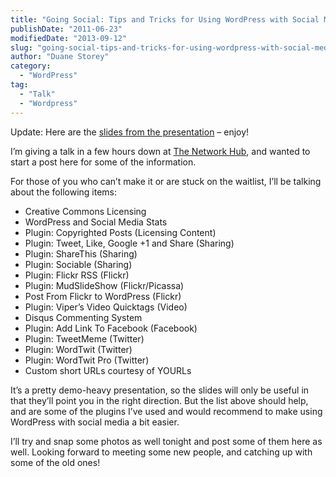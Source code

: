 ```yaml
---
title: "Going Social: Tips and Tricks for Using WordPress with Social Media"
publishDate: "2011-06-23"
modifiedDate: "2013-09-12"
slug: "going-social-tips-and-tricks-for-using-wordpress-with-social-media"
author: "Duane Storey"
category:
  - "WordPress"
tag:
  - "Talk"
  - "Wordpress"
---
```


Update: Here are the [slides from the presentation](http://www.migratorynerd.com/wordpress/wp-content/uploads/2011/06/GoingSocial1.pdf) – enjoy!

I’m giving a talk in a few hours down at [The Network Hub](http://www.thenetworkhub.ca/), and wanted to start a post here for some of the information.

For those of you who can’t make it or are stuck on the waitlist, I’ll be talking about the following items:

- Creative Commons Licensing
- WordPress and Social Media Stats
- Plugin: Copyrighted Posts (Licensing Content)
- Plugin: Tweet, Like, Google +1 and Share (Sharing)
- Plugin: ShareThis (Sharing)
- Plugin: Sociable (Sharing)
- Plugin: Flickr RSS (Flickr)
- Plugin: MudSlideShow (Flickr/Picassa)
- Post From Flickr to WordPress (Flickr)
- Plugin: Viper’s Video Quicktags (Video)
- Disqus Commenting System
- Plugin: Add Link To Facebook (Facebook)
- Plugin: TweetMeme (Twitter)
- Plugin: WordTwit (Twitter)
- Plugin: WordTwit Pro (Twitter)
- Custom short URLs courtesy of YOURLs

It’s a pretty demo-heavy presentation, so the slides will only be useful in that they’ll point you in the right direction. But the list above should help, and are some of the plugins I’ve used and would recommend to make using WordPress with social media a bit easier.

I’ll try and snap some photos as well tonight and post some of them here as well. Looking forward to meeting some new people, and catching up with some of the old ones!
